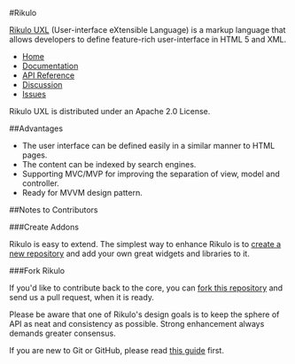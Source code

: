 #Rikulo

[Rikulo UXL](http://rikulo.org) (User-interface eXtensible Language) is a markup language that allows developers to define feature-rich user-interface in HTML 5 and XML.

* [Home](http://rikulo.org)
* [Documentation](http://docs.rikulo.org)
* [API Reference](http://api.rikulo.org)
* [Discussion](http://stackoverflow.com/questions/tagged/rikulo)
* [Issues](https://github.com/rikulo/rikulo-uxl/issues)

Rikulo UXL is distributed under an Apache 2.0 License.

##Advantages

* The user interface can be defined easily in a similar manner to HTML pages.
* The content can be indexed by search engines.
* Supporting MVC/MVP for improving the separation of view, model and controller.
* Ready for MVVM design pattern.

##Notes to Contributors

###Create Addons

Rikulo is easy to extend. The simplest way to enhance Rikulo is to [create a new repository](https://help.github.com/articles/create-a-repo) and add your own great widgets and libraries to it.

###Fork Rikulo

If you'd like to contribute back to the core, you can [fork this repository](https://help.github.com/articles/fork-a-repo) and send us a pull request, when it is ready.

Please be aware that one of Rikulo's design goals is to keep the sphere of API as neat and consistency as possible. Strong enhancement always demands greater consensus.

If you are new to Git or GitHub, please read [this guide](https://help.github.com/) first.
